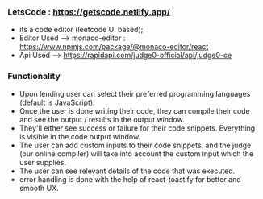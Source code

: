 ### LetsCode : https://getscode.netlify.app/
- its a code editor (leetcode UI based);
- Editor Used --> monaco-editor :  https://www.npmjs.com/package/@monaco-editor/react
- Api Used --> https://rapidapi.com/judge0-official/api/judge0-ce

### Functionality
- Upon lending user can select their preferred programming languages (default is JavaScript).
- Once the user is done writing their code, they can compile their code and see the output / results in the output window.
- They'll either see success or failure for their code snippets. Everything is visible in the code output window.
- The user can add custom inputs to their code snippets, and the judge (our online compiler) will take into account the custom input which the user supplies.
- The user can see relevant details of the code that was executed.
- error handling is done with the help of react-toastify for better and smooth UX.
